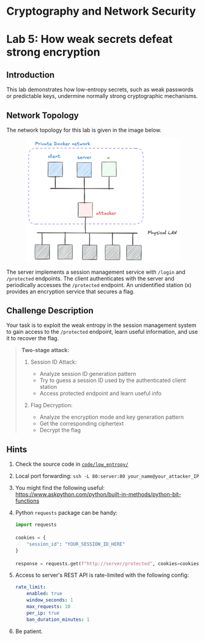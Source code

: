 # Cryptography and Network Security <!-- omit in toc -->

# Lab 5: How weak secrets defeat strong encryption <!-- omit in toc -->

## Introduction

This lab demonstrates how low-entropy secrets, such as weak passwords or predictable keys, undermine normally strong cryptographic mechanisms.

## Network Topology

The network topology for this lab is given in the image below.

<p align="center">
  <img src="../img/low_entropy_topology.png" width="400px" height="auto"/>
</p>

The server implements a session management service with `/login` and `/protected` endpoints. The client authenticates with the server and periodically accesses the `/protected` endpoint. An unidentified station (x) provides an encryption service that secures a flag.

## Challenge Description

Your task is to exploit the weak entropy in the session management system to gain access to the `/protected` endpoint, learn useful information, and use it to recover the flag.

> **Two-stage attack:**
> 1. Session ID Attack:
>    - Analyze session ID generation pattern
>    - Try to guess a session ID used by the authenticated client station
>    - Access protected endpoint and learn useful info
> 
> 2. Flag Decryption:
>    - Analyze the encryption mode and key generation pattern
>    - Get the corresponding ciphertext
>    - Decrypt the flag


## Hints

1. Check the source code in [`code/low_entropy/`](../code/low_entropy/)
2. Local port forwarding: `ssh -L 80:server:80 your_name@your_attacker_IP`
3. You might find the following useful: https://www.askpython.com/python/built-in-methods/python-bit-functions
4. Python `requests` package can be handy:
    
    ```python
    import requests

    cookies = {
        "session_id": "YOUR_SESSION_ID_HERE"
    }
    
    response = requests.get(f"http://server/protected", cookies=cookies)
    ```    
5. Access to server's REST API is rate-limited with the following config:

    ```yaml
    rate_limit:
        enabled: true
        window_seconds: 1
        max_requests: 10
        per_ip: true
        ban_duration_minutes: 1
    ```
6. Be patient.
